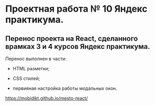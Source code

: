 # Проектная работа № 10 Яндекс практикума.

## Перенос проекта на React, сделанного врамках 3 и 4 курсов Яндекс практикума.

Перенос выполнен в части:

- HTML разметки;

- CSS стилей;

- первияная настройка работы модальных окон.

https://mobidikt.github.io/mesto-react/
